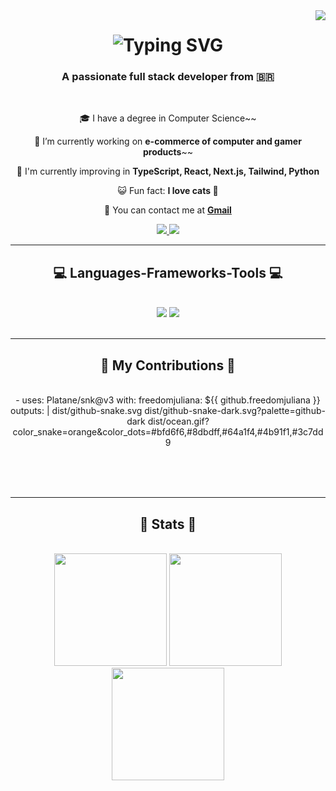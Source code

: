 <img align="right" src="https://visitor-badge.laobi.icu/badge?page_id=freedomjuliana.visitor-badge" />

<h1 align="center">
    <img src="https://readme-typing-svg.demolab.com?font=Fira+Code&pause=1000&color=F78CD5&background=FFFFFF00&width=435&lines=Hello%2C+I'm+Juliana+Morais!;Full+Stack+Developer;Software+Developer;Web+Developer" alt="Typing SVG" />
</h1>

<h3 align="center">A passionate full stack developer from 🇧🇷</h3>

<br/>

<div align="center">
    
 🎓 I have a degree in Computer Science~~
 
 🔭 I’m currently working on **e-commerce of computer and gamer products**~~
 
 🌱 I'm currently improving in **TypeScript, React, Next.js, Tailwind, Python**

 😺 Fun fact: **I love cats 💜**
 
 💬 You can contact me at **[Gmail](julianadev.contato@gmail.com)**

 </div>
 
<div align="center"> 
  <a href="mailto:julianadev.contato@gmail.com">
    <img src="https://img.shields.io/badge/Gmail-333333?style=for-the-badge&logo=gmail&logoColor=red" />
  </a>
  <a href="https://www.linkedin.com/in/juliana-morais-5a1a47184/" target="_blank">
    <img src="https://img.shields.io/badge/LinkedIn-0077B5?style=for-the-badge&logo=linkedin&logoColor=white" target="_blank" />
  </a>
</div>

 <hr/>
 
<h2 align="center">💻 Languages-Frameworks-Tools 💻</h2>
<br/>
<div align="center">
    <img src="https://skillicons.dev/icons?i=html,css,js,ts,angular,react,tailwind,vscode,github,git,figma" />
    <img src="https://skillicons.dev/icons?i=nodejs,python,java,nextjs,mysql,npm,yarn" /><br>
</div>

<br/>
<hr/>

<div align="center">
  <h2>🐍 My Contributions 🐍</h2>
  <br>
  - uses: Platane/snk@v3
    with:
    freedomjuliana: ${{ github.freedomjuliana }}
    outputs: |
      dist/github-snake.svg
      dist/github-snake-dark.svg?palette=github-dark
      dist/ocean.gif?color_snake=orange&color_dots=#bfd6f6,#8dbdff,#64a1f4,#4b91f1,#3c7dd9
  
  <br/><br/><br/>
</div>

<hr/>

<h2 align="center">👾 Stats 👾</h2>
<br>
<div align=center>
    <img height="180em" src="https://streak-stats.demolab.com/?user=freedomjuliana&theme=bear"/>
    <img height="180em" src="https://github-readme-stats.vercel.app/api?username=freedomjuliana&show_icons=truee&theme=dracula&include_all_commits=true&count_private=true"/>
  <br/>
    
<img height="180em" src="https://github-readme-stats.vercel.app/api/top-langs/?username=freedomjuliana&layout=compact&langs_count=7&theme=bear"/>
</div>

<br/>
